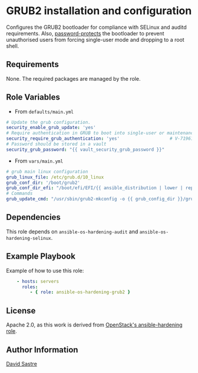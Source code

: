 # GRUB2 installation and configuration

Configures the GRUB2 bootloader for compliance with SELinux and auditd
requirements. Also, [password-protects](https://access.redhat.com/solutions/2253401) the bootloader
to prevent unauthorised users from forcing single-user mode and dropping to a root
shell.

## Requirements

None. The required packages are managed by the role.

## Role Variables

- From `defaults/main.yml`

```yml
# Update the grub configuration.
security_enable_grub_update: 'yes'
# Require authentication in GRUB to boot into single-user or maintenance modes.
security_require_grub_authentication: 'yes'                   # V-71961 / V-71963
# Password should be stored in a vault
security_grub_password: "{{ vault_security_grub_password }}"
```

- From `vars/main.yml`

```yml
# grub main linux configuration
grub_linux_file: /etc/grub.d/10_linux
grub_conf_dir: '/boot/grub2'
grub_conf_dir_efi: "/boot/efi/EFI/{{ ansible_distribution | lower | replace(' ', '') }}"
# Commands
grub_update_cmd: "/usr/sbin/grub2-mkconfig -o {{ grub_config_dir }}/grub.cfg"
```

## Dependencies

This role depends on `ansible-os-hardening-audit` and `ansible-os-hardening-selinux`.

## Example Playbook

Example of how to use this role:

```yml
    - hosts: servers
      roles:
         - { role: ansible-os-hardening-grub2 }
```

## License

Apache 2.0, as this work is derived from [OpenStack's ansible-hardening role](https://github.com/openstack/ansible-hardening).

## Author Information

[David Sastre](david.sastre@redhat.com)
